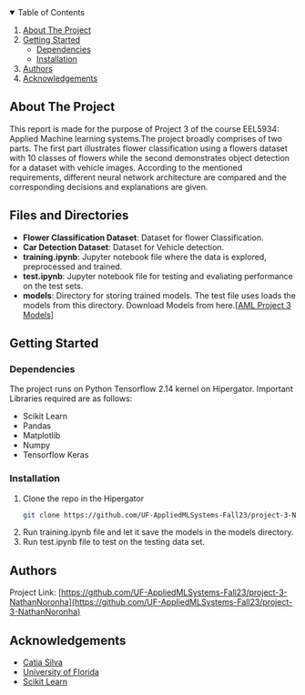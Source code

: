 <!-- TABLE OF CONTENTS -->
<details open="open">
  <summary>Table of Contents</summary>
  <ol>
    <li>
      <a href="#about-the-project">About The Project</a>
    </li>
    <li>
      <a href="#getting-started">Getting Started</a>
      <ul>
        <li><a href="#dependencies">Dependencies</a></li>
        <li><a href="#installation">Installation</a></li>
      </ul>
    </li>
    <li><a href="#authors">Authors</a></li>
    <li><a href="#acknowledgements">Acknowledgements</a></li>
  </ol>
</details>

<!-- ABOUT THE PROJECT -->
## About The Project

This report is made for the purpose of Project 3 of the course EEL5934: Applied Machine learning systems.The project broadly comprises of two parts. The first part illustrates flower classification using a flowers dataset with 10 classes of flowers while the second demonstrates object detection for a dataset with vehicle images. According to the mentioned requirements, different neural network architecture are compared and the corresponding decisions and explanations are given.

<!-- Files-->
## Files and Directories
- **Flower Classification Dataset**: Dataset for flower Classification.
- **Car Detection Dataset**: Dataset for Vehicle detection.
- **training.ipynb**: Jupyter notebook file where the data is explored, preprocessed and trained.
- **test.ipynb**: Jupyter notebook file for testing and evaliating performance on the test sets.
- **models**: Directory for storing trained models. The test file uses loads the models from this directory. Download Models from here.[[AML Project 3 Models](https://uflorida-my.sharepoint.com/:f:/g/personal/n_noronha_ufl_edu/Ev2qGKZrXyJIsdaTv3y0kgMBWQmu8lIY3wWmabYp2S4wTw?e=c3iJBY)]


<!-- GETTING STARTED -->
## Getting Started

### Dependencies
The project runs on Python Tensorflow 2.14 kernel on Hipergator.
Important Libraries required are as follows:

 - Scikit Learn
 - Pandas
 - Matplotlib
 - Numpy
 - Tensorflow Keras
 
### Installation

1. Clone the repo in the Hipergator
   ```sh
   git clone https://github.com/UF-AppliedMLSystems-Fall23/project-3-NathanNoronha.git
   ```
2. Run training.ipynb file and let it save the models in the models directory.
3. Run test.ipynb file to test on the testing data set.

<!-- Authors -->
## Authors

Project Link: [https://github.com/UF-AppliedMLSystems-Fall23/project-3-NathanNoronha](https://github.com/UF-AppliedMLSystems-Fall23/project-3-NathanNoronha)


<!-- ACKNOWLEDGEMENTS -->
## Acknowledgements

* [Catia Silva](https://faculty.eng.ufl.edu/catia-silva/)
* [University of Florida](https://www.ece.ufl.edu/)
* [Scikit Learn](https://scikit-learn.org/)
